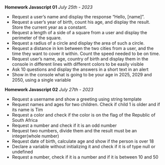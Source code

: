 **Homework Javascript 01**
*July 25th - 2023*

- Request a user’s name and display the response “Hello, [name]”.
- Request a user’s year of birth, count his age, and display the result. Store the current year as a constant. 
- Request a length of a side of a square from a user and display the perimeter of the square. 
- Request a radius of a circle and display the area of such a circle. 
- Request a distance in km between the two cities from a user, and the time they want to cover it within. Count the speed needed to be on time.
- Request user’s name, age, country of birth and display them in the console in different lines with different colors to be easily visible
- Ask 10 questions and display the answers in a short text in an alert
- Show in the console what is going to be your age in 2025, 2029 and 2050, using a single variable 


**Homework Javascript 02**
*July 27th - 2023*

- Request a username and show a greeting using string template 
- Request names and ages for two children. Check if child 1 is older and if its name is Tim
- Request a color and check if the color is on the flag of the Republic of South Africa
- Request a number and check if it is an odd number
- Request two numbers, divide them and the result must be an integer(whole number)
- Request date of birth, calculate age and show if the person is over 18
- Declare a variable without initializing it and check if it is of type null or undefined
- Request a number, check if it is a number and if it is between 10 and 50
